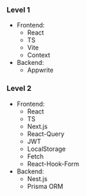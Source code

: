 ### Level 1
- Frontend:
  - React
  - TS
  - Vite
  - Context
- Backend:
  - Appwrite

### Level 2
- Frontend:
  - React
  - TS
  - Next.js
  - React-Query
  - JWT
  - LocalStorage
  - Fetch
  - React-Hook-Form
- Backend:
  - Nest.js
  - Prisma ORM